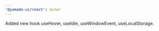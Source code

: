 ```yaml
---
'@yamada-ui/react': minor
---
```


Added new hook useHover, useIdle, useWindowEvent, useLocalStorage.
